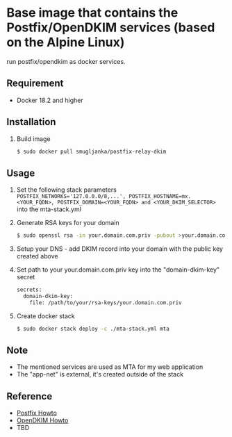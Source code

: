 Base image that contains the Postfix/OpenDKIM services (based on the Alpine Linux)
==============

run postfix/opendkim as docker services.

## Requirement
+ Docker 18.2 and higher

## Installation
1. Build image

	```bash
	$ sudo docker pull smugljanka/postfix-relay-dkim
	```

## Usage 
1. Set the following stack parameters 
   `POSTFIX_NETWORKS='127.0.0.0/8,...', POSTFIX_HOSTNAME=mx.<YOUR_FQDN>, POSTFIX_DOMAIN=<YOUR_FQDN> and <YOUR_DKIM_SELECTOR>`
   into the mta-stack.yml
2. Generate RSA keys for your domain
   ```bash
   $ sudo openssl rsa -in your.domain.com.priv -pubout >your.domain.com.pub
   ```
3. Setup your DNS - add DKIM record into your domain with the public key created above
4. Set path to your your.domain.com.priv key into the "domain-dkim-key" secret
   ```bash
   secrets:
     domain-dkim-key:
       file: /path/to/your/rsa-keys/your.domain.com.priv
   ```
4. Create docker stack

	```bash
	$ sudo docker stack deploy -c ./mta-stack.yml mta
	```

## Note
+ The mentioned services are used as MTA for my web application
+ The "app-net" is external, it's created outside of the stack

## Reference
+ [Postfix Howto](http://www.postfix.org/)
+ [OpenDKIM Howto](http://opendkim.org/)
+ TBD

